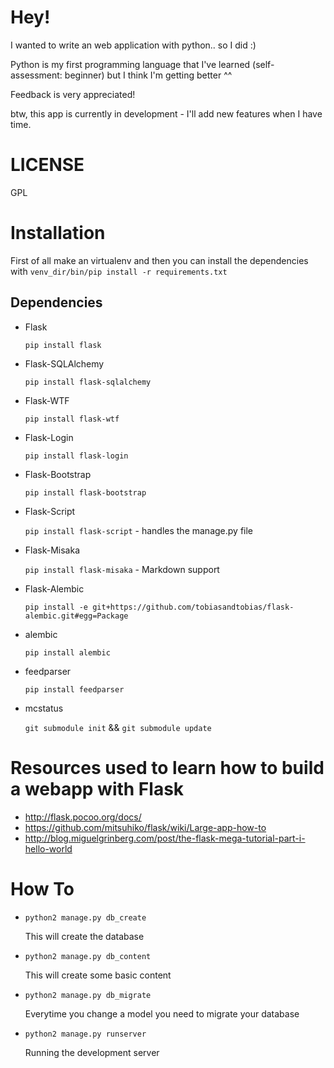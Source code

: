 Hey!
============
I wanted to write an web application with python.. so I did :)

Python is my first programming language that I've learned (self-assessment: beginner) but I think I'm getting better ^^

Feedback is very appreciated!


btw, this app is currently in development - I'll add new features when I have time.


LICENSE
============
GPL


Installation
============
First of all make an virtualenv and then you can install the dependencies with `venv_dir/bin/pip install -r requirements.txt`

Dependencies
------------
* Flask

    `pip install flask`

* Flask-SQLAlchemy

    `pip install flask-sqlalchemy`

* Flask-WTF

    `pip install flask-wtf`

* Flask-Login

    `pip install flask-login`

* Flask-Bootstrap

    `pip install flask-bootstrap`

* Flask-Script

    `pip install flask-script` - handles the manage.py file

* Flask-Misaka

    `pip install flask-misaka` - Markdown support

* Flask-Alembic

    `pip install -e git+https://github.com/tobiasandtobias/flask-alembic.git#egg=Package`

* alembic

    `pip install alembic`

* feedparser

    `pip install feedparser`

* mcstatus

    `git submodule init` && `git submodule update`


Resources used to learn how to build a webapp with Flask
==============
* http://flask.pocoo.org/docs/
* https://github.com/mitsuhiko/flask/wiki/Large-app-how-to
* http://blog.miguelgrinberg.com/post/the-flask-mega-tutorial-part-i-hello-world


How To
==============
* `python2 manage.py db_create`

    This will create the database

* `python2 manage.py db_content`

    This will create some basic content

* `python2 manage.py db_migrate`

    Everytime you change a model you need to migrate your database

* `python2 manage.py runserver`

    Running the development server
